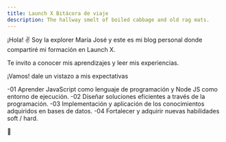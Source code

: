 ```yaml
---
title: Launch X Bitácora de viaje
description: The hallway smelt of boiled cabbage and old rag mats.
---
```


¡Hola! ✌️  Soy la explorer María José y este es mi blog personal donde compartiré mi formación en Launch X.

Te invito a conocer mis aprendizajes y leer mis experiencias.


¡Vamos! dale un vistazo a mis expectativas

-01 Aprender JavaScript como lenguaje de programación y  Node JS como entorno de ejecución.
-02 Diseñar soluciones eficientes a través de la programación. 
-03 Implementación y aplicación de los conocimientos adquiridos en bases de datos.
-04 Fortalecer y adquirir nuevas habilidades soft / hard.

🚀
